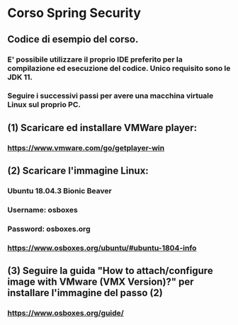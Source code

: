 # Corso Spring Security
## Codice di esempio del corso.
### E' possibile utilizzare il proprio IDE preferito per la compilazione ed esecuzione del codice. Unico requisito sono le JDK 11.
### Seguire i successivi passi per avere una macchina virtuale Linux sul proprio PC.

## (1) Scaricare ed installare VMWare player:
### https://www.vmware.com/go/getplayer-win

## (2) Scaricare l'immagine Linux:
### Ubuntu 18.04.3 Bionic Beaver
### Username: osboxes
### Password: osboxes.org
### https://www.osboxes.org/ubuntu/#ubuntu-1804-info

## (3) Seguire la guida "How to attach/configure image with VMware (VMX Version)?" per installare l'immagine del passo (2) 
### https://www.osboxes.org/guide/



